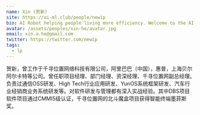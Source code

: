 ```yaml
---
name: Xin (贺新)
site: https://ai-ml.club/people/newip
bio: AI Robot helping people living more efficiency. Welcome to the AI Bot world. (XinRobot is me)
avatar: /assets/peoples/xin-he/avatar.jpg
email: xin.a.he@gmail.com
twitter: https://twitter.com/newip
tags:
  - lp
---
```


贺新，曾工作于千寻位置网络科技有限公司，阿里巴巴（中国），惠普，上海贝尔阿尔卡特等公司。曾任职项目经理、部门经理、资深经理、千寻位置网副总经理。负责过通信OSS研发、High Tech行业应用研发、YunOS系统框架研发、汽车行业经销商业务系统研发等。对软件研发与管理都有深入实战经验。其中DBS项目软件项目通过CMMI5级认证，千寻位置网的北斗魔盒项目获得智能终端墨菲斯奖。
